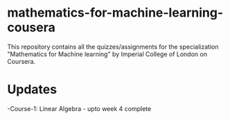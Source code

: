 # mathematics-for-machine-learning-cousera
This repository contains all the quizzes/assignments for the specialization "Mathematics for Machine learning" by Imperial College of London on Coursera.
# Updates
-Course-1: Linear Algebra - upto week 4 complete
